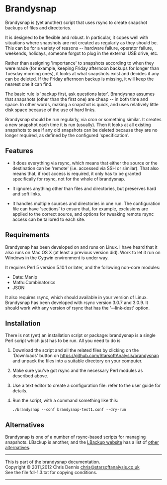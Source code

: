 Brandysnap
==========

Brandysnap is (yet another) script that uses rsync to create snapshot
backups of files and directories.

It is designed to be flexible and robust.  In particular, it copes well
with situations where snapshots are not created as regularly as they
should be.  This can be for a variety of reasons -- hardware failure,
operator failure, weekends, holidays, someone forgot to plug in the 
external USB drive, etc.

Rather than assigning 'importance' to snapshots according to when they
were made (for example, keeping Friday afternoon backups for longer
than Tuesday morning ones), it looks at what snapshots exist and 
decides if any can be deleted.  If the Friday afternoon backup is
missing, it will keep the nearest one it can find.

The basic rule is 'backup first, ask questions later'.  Brandysnap 
assumes that snapshots (other than the first one) are cheap -- in both 
time and space.  In other 
words, making a snapshot is quick, and uses relatively little disk 
space because of the use of hard links.

Brandysnap should be run regularly, via cron or something similar.  It 
creates a new snapshot each time it is run (usually).
Then it looks at all existing snapshots to see if any old
snapshots can be deleted because they are no longer required, as
defined by the configured 'specification'.  

Features
--------

* It does everything via rsync, which means that either the source or 
the destination can be 'remote' (i.e. accessed via SSH or similar).  That also 
means that, if root access is required, it only has to be granted specifically
for rsync, not for the whole of brandysnap.

* It ignores anything other than files and directories, but preserves hard
and soft links. 

* It handles multiple sources and directories in one run.  The configuration file
can have 'sections' to ensure that, for example, exclusions are applied to the correct
source, and options for tweaking remote rsync access can be tailored to 
each site.

Requirements
------------

Brandysnap has been developed on and runs on Linux.
I have heard that it also runs on Mac OS X (at least a previous version did).  Work to let 
it run on Windows in the Cygwin environment is under way.

It requires Perl 5 version 5.10.1 or later, and the following non-core modules:

* Date::Manip
* Math::Combinatorics	
* JSON

It also requires rsync, which should available in your version of Linux.
Brandysnap has been developed with rsync version 3.0.7 and 3.0.9.  It should work with 
any version of rsync that has the '--link-dest' option.


Installation
------------

There is not (yet) an installation script or package: brandysnap is a single Perl script
which just has to be run.  All you need to do is

1.  Download the script and all the related files by clicking on the
    'Downloads' button on https://github.com/StarsoftAnalysis/brandysnap
    and unpack the files into a suitable directory on your computer.

2.  Make sure you've got rsync and the necessary Perl modules as described above.

3.  Use a text editor to create a configuration file: refer to the user guide for details.

4.  Run the script, with a command something like this:

        ./brandysnap --conf brandysnap-test1.conf --dry-run

Alternatives
------------

Brandysnap is one of a number of rsync-based scripts for managing snapshots.
LBackup is another, and the [LBackup website](http://www.lbackup.org/) has a list 
of [other alternatives](http://www.lbackup.org/alternatives).

**************************************************************
This is part of the brandysnap documentation.<br>
Copyright &copy; 2011,2012  Chris Dennis  chris@starsoftanalysis.co.uk<br>
See the file fdl-1.3.txt for copying conditions.
**************************************************************
 
